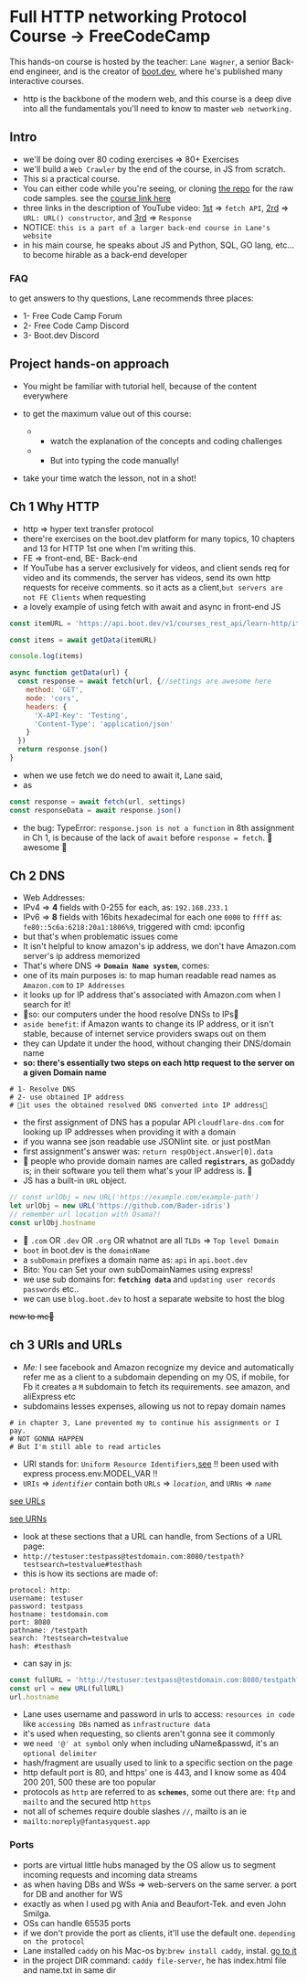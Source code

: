 # Full HTTP networking Protocol Course -> FreeCodeCamp

This hands-on course is hosted by the teacher: `Lane Wagner`, a senior Back-end engineer, and is the creator of [boot.dev](https://boot.dev/), where he's published many interactive courses.

- http is the backbone of the modern web, and this course is a deep dive into all the fundamentals you'll need to know to master `web networking.`

## Intro

- we'll be doing over 80 coding exercises => 80+ Exercises
- we'll build a `Web Crawler` by the end of the course, in JS from scratch.
- This si a practical course.
- You can either code while you're seeing, or cloning [the repo](https://github.com/bootdotdev/fcc-learn-http-assets) for the raw code samples. see the [course link here](https://boot.dev/learn/learn-http)
- three links in the description of YouTube video: [1st](https://developer.mozilla.org/en-US/docs/Web/API/Fetch_API) => `fetch API`, [2rd](https://developer.mozilla.org/en-US/docs/Web/API/URL/URL) => `URL: URL() constructor`, and [3rd](https://developer.mozilla.org/en-US/docs/Web/API/Response) => `Response`
- NOTICE: `this is a part of a larger back-end course in Lane's website`
- in his main course, he speaks about JS and Python, SQL, GO lang, etc... to become hirable as a back-end developer

### FAQ

to get answers to thy questions, Lane recommends three places:

- 1- Free Code Camp Forum
- 2- Free Code Camp Discord
- 3- Boot.dev Discord

## Project hands-on approach

- You might be familiar with tutorial hell, because of the content everywhere
- to get the maximum value out of this course:
  - - watch the explanation of the concepts and coding challenges
  - - But into typing the code manually!

- take your time watch the lesson, not in a shot!

## Ch 1 Why HTTP

- http => hyper text transfer protocol
- there're exercises on the boot.dev platform for many topics, 10 chapters and 13 for HTTP 1st one when I'm writing this.
- FE => front-end, BE- Back-end
- If YouTube has a server exclusively for videos, and client sends req for video and its commends, the server has videos, send its own http requests for receive comments. so it acts as a client,`but servers are not FE Clients` when requesting
- a lovely example of using fetch with await and async in front-end JS

```js
const itemURL = 'https://api.boot.dev/v1/courses_rest_api/learn-http/items'

const items = await getData(itemURL)

console.log(items)

async function getData(url) {
  const response = await fetch(url, {//settings are awesome here
    method: 'GET',
    mode: 'cors',
    headers: {
      'X-API-Key': 'Testing',
      'Content-Type': 'application/json'
    }
  })
  return response.json()
}
```

- when we use fetch we do need to await it, Lane said,
- as

```js
const response = await fetch(url, settings)
const responseData = await response.json()
```

- the bug: TypeError: `response.json is not a function` in 8th assignment in Ch 1, is because of the lack of `await` before `response = fetch`. 🔴 awesome 🔴

## Ch 2 DNS

- Web Addresses:
- IPv4 => **4** fields with 0-255 for each, as: `192.168.233.1`
- IPv6 => **8** fields with 16bits hexadecimal for each one `0000` to `ffff` as: `fe80::5c6a:6218:20a1:1806%9`, triggered with cmd: ipconfig
- but that's when problematic issues come
- It isn't helpful to know amazon's ip address, we don't have Amazon.com server's ip address memorized
- That's where DNS => **`Domain Name system`**, comes:
- one of its main purposes is: to map human readable read names as `Amazon.com` to `IP Addresses`
- it looks up for IP address that's associated with Amazon.com when I search for it!
- 🔴so: our computers under the hood resolve DNSs to IPs🔴
- `aside benefit`: if Amazon wants to change its IP address, or it isn't stable, because of internet service providers swaps out on them
- they can Update it under the hood, without changing their DNS/domain name
- **so: there's essentially two steps on each http request to the server on a given Domain name**

```shell
# 1- Resolve DNS
# 2- use obtained IP address
# 🔴it uses the obtained resolved DNS converted into IP address🔴
```

- the first assignment of DNS has a popular API `cloudflare-dns.com` for looking up IP addresses when providing it with a domain
- if you wanna see json readable use JSONlint site. or just postMan
- first assignment's answer was: `return respObject.Answer[0].data`
- 🔴 people who provide domain names are called **`registrars`**, as goDaddy is; in their software you tell them what's your IP address is. 🔴
- JS has a built-in `URL` object.

```js
// const urlObj = new URL('https://example.com/example-path')
let urlObj = new URL('https://github.com/Bader-idris')
// remember url location with Osama?!
const urlObj.hostname
```

- 🔴 `.com` OR `.dev` OR `.org` OR whatnot are all `TLDs` => `Top level Domain`
- `boot` in boot.dev is the `domainName`
- a `subDomain` prefixes a domain name as: `api` in `api.boot.dev`
- Bito: You can Set your own subDomainNames using express!
- we use sub domains for: **`fetching data`** and `updating user records passwords` etc..
- we can use `blog.boot.dev` to host a separate website to host the blog

<s>new to me🔴</s>

## ch 3 URIs and URLs

- *Me:* I see facebook and Amazon recognize my device and automatically refer me as a client to a subdomain depending on my OS, if mobile, for Fb it creates a `M` subdomain to fetch its requirements. see amazon, and aliExpress etc
- subdomains lesses expenses, allowing us not to repay domain names

```shell
# in chapter 3, Lane prevented my to continue his assignments or I pay.
# NOT GONNA HAPPEN
# But I'm still able to read articles
```

- URI stands for: `Uniform Resource Identifiers`,[see](https://en.wikipedia.org/wiki/Uniform_Resource_Identifier) !! been used with express process.env.MODEL_VAR !!
- `URIs` => *`identifier`* contain both `URLs` => *`location`*, and `URNs` =>  *`name`*

[see URLs](https://en.wikipedia.org/wiki/URL)

[see URNs](https://en.wikipedia.org/wiki/Uniform_Resource_Name)

- look at these sections that a URL can handle, from Sections of a URL page:
- `http://testuser:testpass@testdomain.com:8080/testpath?testsearch=testvalue#testhash`
- this is how its sections are made of:

```shell
protocol: http:
username: testuser
password: testpass
hostname: testdomain.com
port: 8080
pathname: /testpath
search: ?testsearch=testvalue
hash: #testhash
```

- can say in js:

```js
const fullURL = 'http://testuser:testpass@testdomain.com:8080/testpath?testsearch=testvalue#testhash'
const url = new URL(fullURL)
url.hostname
```

- Lane uses username and password in urls to access: `resources in code` like `accessing DBs` named as `infrastructure data`
- it's used when requesting, so clients aren't gonna see it commonly
- we `need '@' at symbol` only when including uName&passwd, it's an `optional delimiter`
- hash/fragment are usually used to link to a specific section on the page
- http default port is 80, and https' one is 443, and I know some as 404 200 201, 500 these are too popular
- protocols as `http` are referred to as **`schemes`**, some out there are: `ftp` and `mailto` and the secured http `https`
- not all of schemes require double slashes `//`, mailto is an ie
- `mailto:noreply@fantasyquest.app`

### Ports

- ports are virtual little hubs managed by the OS allow us to segment incoming requests and incoming data streams
- as when having DBs and WSs => web-servers on the same server. a port for DB and another for WS
- exactly as when I used pg with Ania and Beaufort-Tek. and even John Smilga.
- OSs can handle 65535 ports
- if we don't provide the port as clients, it'll use the default one. `depending on the protocol`
- Lane installed `caddy` on his Mac-os by:`brew install caddy`, instal. [go to it](https://caddyserver.com)
- in the project DIR command: `caddy file-server`, he has index.html file and name.txt in same dir

<!-- ## Ch 4 async JavaScript -->